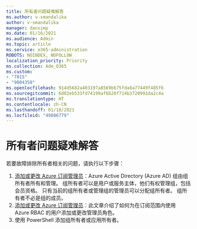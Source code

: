 ```yaml
---
title: 所有者问题疑难解答
ms.author: v-smandalika
author: v-smandalika
manager: dansimp
ms.date: 01/16/2021
ms.audience: Admin
ms.topic: article
ms.service: o365-administration
ROBOTS: NOINDEX, NOFOLLOW
localization_priority: Priority
ms.collection: Adm_O365
ms.custom:
- "7815"
- "9004358"
ms.openlocfilehash: 914d5682a403197a8569bb75fda8a77449f485f6
ms.sourcegitcommit: 6d02eb533fd74199af6b20f714b3720991da2c4a
ms.translationtype: HT
ms.contentlocale: zh-CN
ms.lasthandoff: 01/18/2021
ms.locfileid: "49886779"
---
```

# <a name="troubleshoot-owner-issues"></a>所有者问题疑难解答

若要故障排除所有者相关的问题，请执行以下步骤：

1. [添加或更改 Azure 订阅管理员](https://docs.microsoft.com/azure/active-directory/fundamentals/active-directory-accessmanagement-managing-group-owners)：Azure Active Directory (Azure AD) 组由组所有者所有和管理。 组所有者可以是用户或服务主体，他们有权管理组，包括会员资格。 只有当前的组所有者或管理组的管理员可以分配组所有者。 组所有者不必是组的成员。
2. [添加或更改 Azure 订阅管理员](https://docs.microsoft.com/azure/cost-management-billing/manage/add-change-subscription-administrator)：此文章介绍了如何为在订阅范围内使用 Azure RBAC 的用户添加或更改管理员角色。
3. 使用 PowerShell 添加组所有者或应用所有者。

